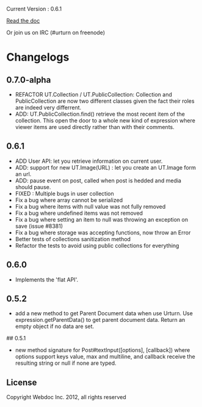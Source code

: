 Current Version : 0.6.1 

[Read the doc](http://webdoc.github.com/urturn-expression-api)

Or join us on IRC (#urturn on freenode)

# Changelogs

## 0.7.0-alpha

- REFACTOR UT.Collection / UT.PublicCollection: Collection and PublicCollection
  are now two different classes given the fact their roles are indeed very differrent.
- ADD: UT.PublicCollection.find() retrieve the most recent item of the collection.
  This open the door to a whole new kind of expression where viewer items are used directly
  rather than with their comments. 

## 0.6.1

- ADD User API: let you retrieve information on current user.
- ADD: support for new UT.Image(URL) : let you create an UT.Image form an url.
- ADD: pause event on post, called when post is hedded and media should pause.
- FIXED : Multiple bugs in user collection
- Fix a bug where array cannot be serialized
- Fix a bug where items with null value was not fully removed
- Fix a bug where undefined items was not removed
- Fix a bug where setting an item to null was throwing an exception on save (issue #8381)
- Fix a bug where storage was accepting functions, now throw an Error
- Better tests of collections sanitization method
- Refactor the tests to avoid using public collections for everything

## 0.6.0

- Implements the 'flat API'.

## 0.5.2

- add a new method to get Parent Document data when use Urturn. Use expression.getParentData() to get parent document data. Return an empty object if no data are set.

## 0.5.1

- new method signature for Post#textInput([options], [callback]) where options support keys value, max and multiline, and callback receive the resulting string or null if none are typed.


## License

Copyright Webdoc Inc. 2012, all rights reserved
